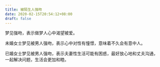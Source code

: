 ```yaml
---
title: 被陌生人强吻
date: 2020-02-15T20:54:12+08:00
draft: false
---
```


梦见强吻，表示做梦人心中渴望被爱。

未婚女士梦见被男人强吻，表示心中对性有憧憬，意味着不久会有意中人。

已婚女士梦见被男人强吻，表示夫妻性生活可能有困惑，最好放心地和丈夫沟通，一起解决问题，生活会更加和睦。

